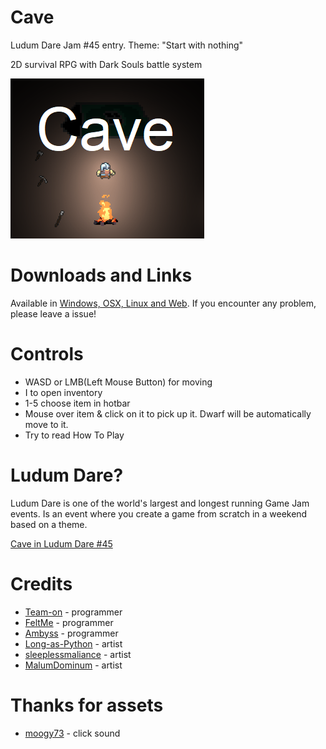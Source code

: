 # Cave
Ludum Dare Jam #45 entry. Theme: "Start with nothing"

2D survival RPG with Dark Souls battle system

![Cover](Screenshots/cover1.png)

# Downloads and Links
Available in [Windows, OSX, Linux and Web](https://teamon.itch.io/cave). If you encounter any problem, please leave a issue! 

# Controls
 * WASD or LMB(Left Mouse Button) for moving​
 * I to open inventory
 * 1-5 choose item in hotbar
 * Mouse over item & click on it to pick up it. Dwarf will be automatically move to it.​
 * Try to read How To Play

# Ludum Dare?
Ludum Dare is one of the world's largest and longest running Game Jam events. Is an event where you create a game from scratch in a weekend based on a theme.

[Cave in Ludum Dare #45](https://ldjam.com/events/ludum-dare/45/cave)

# Credits
 * [Team-on](https://github.com/Team-on) - programmer
 * [FeltMe](https://github.com/FeltMe) - programmer
 * [Ambyss](https://github.com/Ambyss) - programmer
 * [Long-as-Python](https://github.com/Long-as-Python) - artist
 * [sleeplessmaliance](https://github.com/sleeplessmaliance) - artist
 * [MalumDominum](https://github.com/MalumDominum) - artist
 
# Thanks for assets
 * [moogy73](https://freesound.org/people/moogy73/sounds/425728) - click sound
